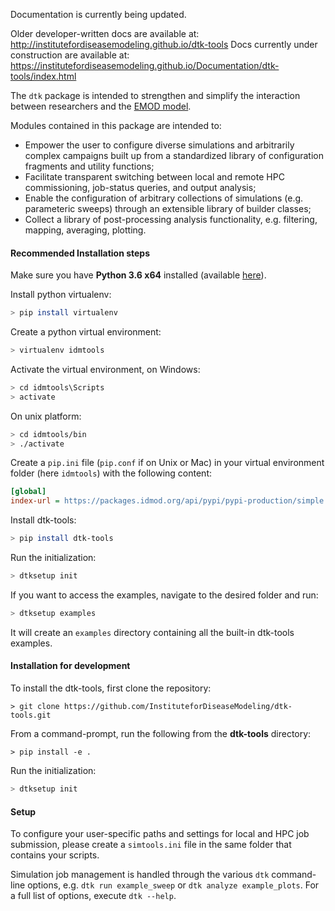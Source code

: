 Documentation is currently being updated. 

Older developer-written docs are available at: http://institutefordiseasemodeling.github.io/dtk-tools
Docs currently under construction are available at: https://institutefordiseasemodeling.github.io/Documentation/dtk-tools/index.html

The `dtk` package is intended to strengthen and simplify the interaction between researchers and the [EMOD model](http://idmod.org/docs/general/index.html).

Modules contained in this package are intended to:
- Empower the user to configure diverse simulations and arbitrarily complex campaigns built up from a standardized library of configuration fragments and utility functions;
- Facilitate transparent switching between local and remote HPC commissioning, job-status queries, and output analysis;
- Enable the configuration of arbitrary collections of simulations (e.g. parameteric sweeps) through an extensible library of builder classes;
- Collect a library of post-processing analysis functionality, e.g. filtering, mapping, averaging, plotting.

#### Recommended Installation steps

Make sure you have **Python 3.6 x64** installed (available [here](https://www.python.org/downloads/)).

Install python virtualenv:
```bash
> pip install virtualenv
```

Create a python virtual environment:
```bash
> virtualenv idmtools
```

Activate the virtual environment, on Windows:
```bash
> cd idmtools\Scripts
> activate
```
On unix platform:
```bash
> cd idmtools/bin
> ./activate
```

Create a `pip.ini` file (`pip.conf` if on Unix or Mac) in your virtual environment folder (here `idmtools`) with the following content:
```ini
[global]
index-url = https://packages.idmod.org/api/pypi/pypi-production/simple
```

Install dtk-tools:
```bash
> pip install dtk-tools
```

Run the initialization:
```bash
> dtksetup init
```

If you want to access the examples, navigate to the desired folder and run:
```bash
> dtksetup examples
```
It will create an `examples` directory containing all the built-in dtk-tools examples.


#### Installation for development

To install the dtk-tools, first clone the repository:
```
> git clone https://github.com/InstituteforDiseaseModeling/dtk-tools.git
```

From a command-prompt, run the following from the **dtk-tools** directory:
```
> pip install -e .
```

Run the initialization:
```bash
> dtksetup init
```

#### Setup

To configure your user-specific paths and settings for local and HPC job submission, please create a `simtools.ini` file in
the same folder that contains your scripts.

Simulation job management is handled through the various `dtk` command-line options, e.g. `dtk run example_sweep` or `dtk analyze example_plots`.  For a full list of options, execute `dtk --help`. 
